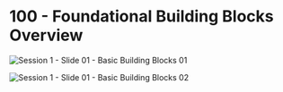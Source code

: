 # 100 - Foundational Building Blocks Overview

![Session 1 - Slide 01 - Basic Building Blocks 01](https://user-images.githubusercontent.com/1499433/134191363-d5b86967-28d6-43fe-8fb3-4bffa52f667e.png)

![Session 1 - Slide 01 - Basic Building Blocks 02](https://user-images.githubusercontent.com/1499433/134191597-b3f3d92d-41af-4aaa-8684-d0a818d1cc3a.png)







